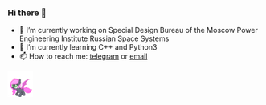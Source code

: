 ### Hi there 👋



- 🔭 I’m currently working on Special Design Bureau of the Moscow Power Engineering Institute Russian Space Systems
- 🌱 I’m currently learning C++ and Python3
- 📫 How to reach me: [telegram](https://t.me/Serghom) or [email](mailto:serghom99@gmail.com) 

<img src="./happyBatPony.gif" width="10%" height="10%"/> 

<!--
- 👯 I’m looking to collaborate on ...
- 🤔 I’m looking for help with ...
- 💬 Ask me about ...

- 😄 Pronouns: ...
- ⚡ Fun fact: ...
-->
